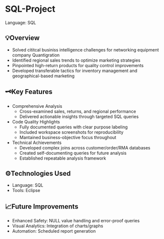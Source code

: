 # SQL-Project
Language: SQL

## 💡Overview
- Solved cititcal businiss intelligence challenges for networking equipment company Quantigration
- Identified regional sales trends to optimize marketing strategies
- Pinpointed high-return products for quality control improvements
- Developed transferable tactics for inventory management and geographical-based marketing

## 🗝️Key Features
- Comprehensive Analysis
  - Cross-examined sales, returns, and regional performance
  - Delivered actionable insights through targeted SQL queries
- Code Quality Highlights
  - Fully documented queries with clear purpose labeling
  - Included workspace screenshots for reproducibility
  - Mantained business-objective focus throughout
- Technical Achievements
  - Developed complex joins across customer/order/RMA databases
  - Created self-documenting queries for future analysis
  - Established repeatable analysis framework

## ⚙️Technologies Used
- Language: SQL
- Tools: Eclipse

## 📈Future Improvements
- Enhanced Safety: NULL value handling and error-proof queries
- Visual Analytics: Integration of charts/graphs
- Automation: Scheduled report generation
